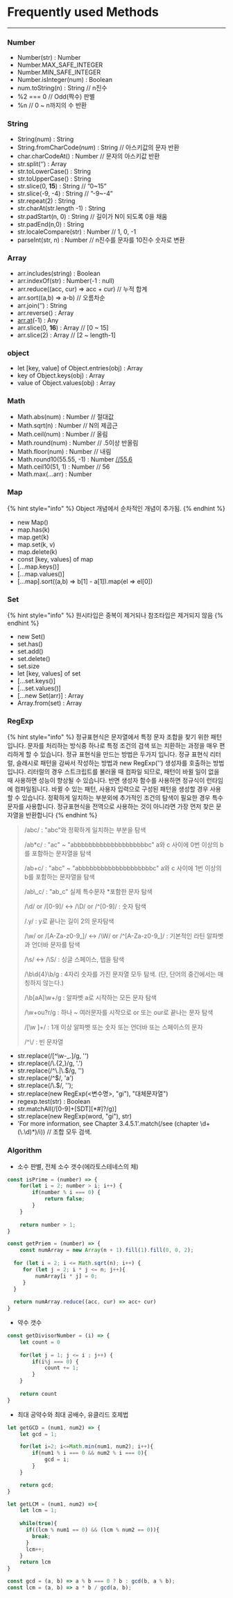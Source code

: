 # Frequently used Methods

****

### Number

* Number(str) : Number
* Number.MAX\_SAFE\_INTEGER
* Number.MIN\_SAFE\_INTEGER
* Number.isInteger(num) : Boolean
* num.toString(n) : String // n진수
* %2 === 0 // Odd(짝수) 판별
* %n // 0 \~ n까지의 수 반환



### String

* String(num) : String
* String.fromCharCode(_num_) : String // 아스키값의 문자 반환
* char.charCodeAt() : Number // 문자의 아스키값 반환
* str.split(‘’) : Array
* str.toLowerCase() : String
* str.toUpperCase() : String
* str.slice(0, **15**) : String // ”0\~15”
* str.slice(-9, -4) : String // ”-9\~-4”
* str.repeat(2) : String
* str.charAt(str.length -1) : String
* str.padStart(n, 0) : String // 길이가 N이 되도록 0을 채움
* str.padEnd(n,0) : String
* str.localeCompare(str) : Number // 1, 0, -1
* parseInt(str, n) : Number // n진수를 문자를 10진수 숫자로 변환



### Array

* arr.includes(string) : Boolean
* arr.indexOf(str) : Number(-1 : null)
* arr.reduce((acc, cur) => acc + cur) // 누적 합계
* arr.sort((a,b) => a-b) // 오름차순
* arr.join(‘’) : String
* arr.reverse() : Array
* [arr.at](http://arr.at)(-1) : Any
* arr.slice(0, **16**) : Array // \[0 \~ 15]
* arr.slice(2) : Array // \[2 \~ length-1]



### object

* let \[key, value] of Object.entries(obj) : Array
* key of Object.keys(obj) : Array
* value of Object.values(obj) : Array



### Math

* Math.abs(num) : Number // 절대값
* Math.sqrt(n) : Number // N의 제곱근
* Math.ceil(num) : Number // 올림
* Math.round(num) : Number // .5이상 반올림
* Math.floor(num) : Number // 내림
* Math.round10(55.55, -1) : Number [//55.6](https://55.0.0.6)
* Math.ceil10(51, 1) : Number // 56
* Math.max(…arr) : Number



### Map

{% hint style="info" %}
Object 개념에서 순차적인 개념이 추가됨.
{% endhint %}

* new Map()
* map.has(k)
* map.get(k)
* map.set(k, v)
* map.delete(k)
* const \[key, values] of map
* \[…map.keys()]
* \[…map.values()]
* \[...map].sort((a,b) => b\[1] - a\[1]).map(el => el\[0])



### Set

{% hint style="info" %}
원시타입은 중복이 제거되나 참조타입은 제거되지 않음
{% endhint %}

* new Set()
* set.has()
* set.add()
* set.delete()
* set.size
* let \[key, values] of set
* \[…set.keys()]
* \[…set.values()]
* \[...new Set(arr)] : Array
* Array.from(set) : Array



### **RegExp**

{% hint style="info" %}
정규표현식은 문자열에서 특정 문자 조합을 찾기 위한 패턴입니다. 문자를 처리하는 방식중 하나로 특정 조건의 검색 또는 치환하는 과정을 매우 편리하게 할 수 있습니다. 정규 표현식을 만드는 방법은 두가지 입니다. 정규 표현식 리터럴, 슬래시로 패턴을 감싸서 작성하는 방법과 new RegExp('') 생성자를 호출하는 방법입니다. 리터럴의 경우 스트크립트를 불러올 때 컴파일 되므로, 패턴이 바뀔 일이 없을 때 사용하면 성능이 향상될 수 있습니다. 반면 생성자 함수를 사용하면 정규식이 런타임에 컴파일됩니다. 바뀔 수 있는 패턴, 사용자 입력으로 구성된 패턴을 생성할 경우 사용할 수 있습니다. 정확하게 일치하는 부분외에 추가적인 조건의 탐색이 필요한 경우 특수문자를 사용합니다. 정규표현식을 전역으로 사용하는 것이 아니라면 가장 먼저 찾은 문자열을 반환합니다
{% endhint %}

> /abc/ : "abc"와 정확하게 일치하는 부분을 탐색
>
> /ab\*c/ : "ac" \~ "abbbbbbbbbbbbbbbbbbbbc" a와 c 사이에 0번 이상의 b를 포함하는 문자열을 탐색
>
> /ab+c/ : "abc" \~ "abbbbbbbbbbbbbbbbbbbbc" a와 c 사이에 1번 이상의 b를 포함하는 문자열을 탐색
>
> /ab\\_c/ : "ab_c" 실제 특수문자 \*포함한 문자 탐색
>
> /\d/ or /\[0-9]/ <-> /\D/ or /^\[0-9]/ : 숫자 탐색
>
> /.y/ : y로 끝나는 길이 2의 문자탐색
>
> /\w/ or /\[A-Za-z0-9\_]/ <-> /\W/ or /^\[A-Za-z0-9\_]/ : 기본적인 라틴 알파벳과 언더바 문자를 탐색
>
> /\s/ <-> /\S/ : 싱글 스페이스, 탭을 탐색
>
> /\b\d{4}\b/g : 4자리 숫자를 가진 문자열 모두 탐색. (단, 단어의 중간에서는 매칭하지 않는다.)
>
> /\b\[aA]\w+/g : 알파벳 a로 시작하는 모든 문자 탐색
>
> /\w+ou?r/g : 하나 \~ 여러문자를 시작으로 or 또는 our로 끝나는 문자 탐색
>
> /\[\w ]+/ : 1개 이상 알파벳 또는 숫자 또는 언더바 또는 스페이스의 문자
>
> /^\\/ : 빈 문자열

* str.replace(/\[^\w-\_.]/g, '')
* str.replace(/\\.{2,}/g, '.')
* str.replace(/^\\.|\\.$/g, '')
* str.replace(/^$/, 'a')
* str.replace(/\\.$/, '');
* str.replace(new RegExp(<변수명>, "gi"), "대체문자열")
* regexp.test(str) : Boolean
* str.matchAll(/\[0-9]+\[SDT]\[\*#]?/g)]
* str.replace(new RegExp(word, "gi"), str)
* 'For more information, see Chapter 3.4.5.1'.match(/see (chapter \d+(\\.\d)\*)/i)) // 조합 모두 검색.



### Algorithm

* 소수 판별, 전체 소수 갯수(에라토스테네스의 체)

```jsx
const isPrime = (number) => {
    for(let i = 2; number > i; i++) {
        if(number % i === 0) { 
            return false;
        }
    }
    
    return number > 1;
}

const getPriem = (number) => {
	const numArray = new Array(n + 1).fill(1).fill(0, 0, 2);
   
  for (let i = 2; i <= Math.sqrt(n); i++) {
     for (let j = 2; i * j <= n; j++){
         numArray[i * j] = 0;
     }
  }
    
  return numArray.reduce((acc, cur) => acc+ cur)
}
```

* 약수 갯수

```jsx
const getDivisorNumber = (i) => {
	let count = 0
    
    for(let j = 1; j <= i ; j++) {
        if(i%j === 0) {
            count += 1;
        }
    }
 
    return count
}
```

* 최대 공약수와 최대 공배수, 유클리드 호제법

```jsx
let getGCD = (num1, num2) => {
    let gcd = 1;

    for(let i=2; i<=Math.min(num1, num2); i++){
        if(num1 % i === 0 && num2 % i === 0){
            gcd = i;
        }
    }

    return gcd;
}

let getLCM = (num1, num2) =>{
	let lcm = 1;
   
    while(true){
      if((lcm % num1 == 0) && (lcm % num2 == 0)){
        break;
      }
      lcm++;
    }
  	return lcm
}

const gcd = (a, b) => a % b === 0 ? b : gcd(b, a % b);
const lcm = (a, b) => a * b / gcd(a, b);
```
